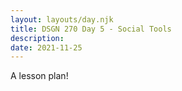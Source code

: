 ```yaml
---
layout: layouts/day.njk
title: DSGN 270 Day 5 - Social Tools
description: 
date: 2021-11-25
---
```


A lesson plan!